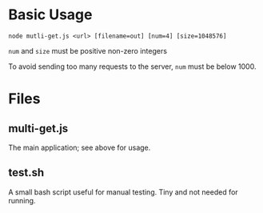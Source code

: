 # Basic Usage

`node mutli-get.js <url> [filename=out] [num=4] [size=1048576]`

`num` and `size` must be positive non-zero integers

To avoid sending too many requests to the server, `num` must be below 1000.

# Files

## multi-get.js

The main application; see above for usage.

## test.sh

A small bash script useful for manual testing. Tiny and not needed for
running.
